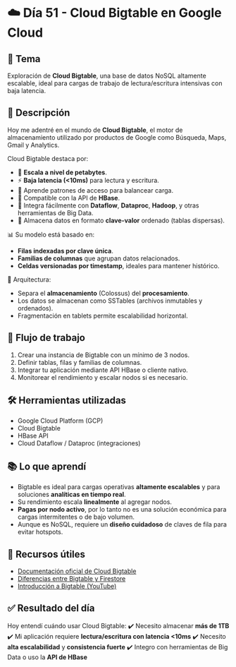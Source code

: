 # ☁️ Día 51 - Cloud Bigtable en Google Cloud

## 📌 Tema

Exploración de **Cloud Bigtable**, una base de datos NoSQL altamente escalable, ideal para cargas de trabajo de lectura/escritura intensivas con baja latencia.

## 📖 Descripción

Hoy me adentré en el mundo de **Cloud Bigtable**, el motor de almacenamiento utilizado por productos de Google como Búsqueda, Maps, Gmail y Analytics.

Cloud Bigtable destaca por:

- 🚀 **Escala a nivel de petabytes**.
- ⚡ **Baja latencia (<10ms)** para lectura y escritura.
- 🧠 Aprende patrones de acceso para balancear carga.
- 🔄 Compatible con la API de **HBase**.
- 🧩 Integra fácilmente con **Dataflow**, **Dataproc**, **Hadoop**, y otras herramientas de Big Data.
- 🧱 Almacena datos en formato **clave-valor** ordenado (tablas dispersas).

📊 Su modelo está basado en:

- **Filas indexadas por clave única**.
- **Familias de columnas** que agrupan datos relacionados.
- **Celdas versionadas por timestamp**, ideales para mantener histórico.

🔧 Arquitectura:

- Separa el **almacenamiento** (Colossus) del **procesamiento**.
- Los datos se almacenan como SSTables (archivos inmutables y ordenados).
- Fragmentación en tablets permite escalabilidad horizontal.

## 🔁 Flujo de trabajo

1. Crear una instancia de Bigtable con un mínimo de 3 nodos.
2. Definir tablas, filas y familias de columnas.
3. Integrar tu aplicación mediante API HBase o cliente nativo.
4. Monitorear el rendimiento y escalar nodos si es necesario.

## 🛠️ Herramientas utilizadas

- Google Cloud Platform (GCP)
- Cloud Bigtable
- HBase API
- Cloud Dataflow / Dataproc (integraciones)

## 📚 Lo que aprendí

- Bigtable es ideal para cargas operativas **altamente escalables** y para soluciones **analíticas en tiempo real**.
- Su rendimiento escala **linealmente** al agregar nodos.
- **Pagas por nodo activo**, por lo tanto no es una solución económica para cargas intermitentes o de bajo volumen.
- Aunque es NoSQL, requiere un **diseño cuidadoso** de claves de fila para evitar hotspots.

## 🔗 Recursos útiles

- [Documentación oficial de Cloud Bigtable](https://cloud.google.com/bigtable/docs)
- [Diferencias entre Bigtable y Firestore](https://cloud.google.com/databases/docs/compare/firestore-vs-bigtable)
- [Introducción a Bigtable (YouTube)](https://www.youtube.com/watch?v=KZ-lPVWnVAw)

## ✅ Resultado del día

Hoy entendí cuándo usar Cloud Bigtable:
✔️ Necesito almacenar **más de 1TB**
✔️ Mi aplicación requiere **lectura/escritura con latencia <10ms**
✔️ Necesito **alta escalabilidad** y **consistencia fuerte**
✔️ Integro con herramientas de Big Data o uso la **API de HBase**
